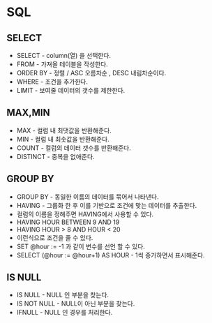 # SQL

## SELECT

- SELECT - column(열) 을 선택한다.
- FROM - 가져올 테이블을 작성한다.
- ORDER BY - 정렬 / ASC 오름차순 , DESC 내림차순이다.
- WHERE - 조건을 추가한다.
- LIMIT - 보여줄 데이터의 갯수를 제한한다.

## MAX,MIN

- MAX - 컬럼 내 최댓값을 반환해준다.
- MIN - 컬럼 내 최솟값을 반환해준다.
- COUNT - 컬럼의 데이터 갯수를 반환해준다.
- DISTINCT - 중복을 없애준다.

## GROUP BY

- GROUP BY - 동일한 이름의 데이터를 묶어서 나타낸다.
- HAVING - 그룹화 한 후 이를 기반으로 조건에 맞는 데이터를 추출한다.
- 컬럼의 이름을 정해주면 HAVING에서 사용할 수 있다.
- HAVING HOUR BETWEEN 9 AND 19
- HAVING HOUR > 8 AND HOUR < 20
- 이런식으로 조건을 줄 수 있다.
- SET @hour := -1 과 같이 변수를 선언 할 수 있다.
- SELECT (@hour := @hour+1) AS HOUR - 1씩 증가하면서 표시해준다.

## IS NULL

- IS NULL - NULL 인 부분을 찾는다.
- IS NOT NULL - NULL이 아닌 부분을 찾는다.
- IFNULL - NULL 인 경우를 처리한다.
